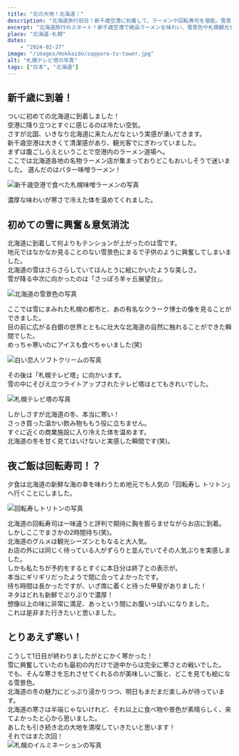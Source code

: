 ```yaml
---
title: "北の大地！北海道！"
description: "北海道旅行初日！新千歳空港に到着して、ラーメンや回転寿司を堪能。雪景色や札幌観光を楽しみながらも、寒さとの戦いを体験。北海道の魅力をたっぷりお届けします。"
excerpt: "北海道旅行のスタート！新千歳空港で絶品ラーメンを味わい、雪景色や札幌観光を満喫。回転寿司の絶品ネタも堪能しながら、寒さとの戦いに奮闘した1日目の様子をお届けします。"
place: "北海道-札幌"
dates:
    - "2024-02-27"
image: "/images/Hokkaido/sapporo-tv-tower.jpg"
alt: "札幌テレビ塔の写真"
tags: ["日本", "北海道"]
---
```


## 新千歳に到着！

ついに初めての北海道に到着しました！  
空港に降り立つとすぐに感じるのは冷たい空気。  
さすが北国、いきなり北海道に来たんだなという実感が湧いてきます。  
新千歳空港は大きくて清潔感があり、観光客でにぎわっていました。  
まずは腹ごしらえということで空港内のラーメン道場へ。  
ここでは北海道各地の名物ラーメン店が集まっておりどこもおいしそうで迷いました。
選んだのはバター味噌ラーメン！  

![新千歳空港で食べた札幌味噌ラーメンの写真](/images/Hokkaido/sapporo-ramen.jpg)

濃厚な味わいが寒さで冷えた体を温めてくれました。  

## 初めての雪に興奮＆意気消沈

北海道に到着して何よりもテンションが上がったのは雪です。  
地元ではなかなか見ることのない雪景色にまるで子供のように興奮してしまいました。  
北海道の雪はさらさらしていてほんとうに絵にかいたような美しさ。  
雪が降る中次に向かったのは「さっぽろ羊ヶ丘展望台」。  

![北海道の雪景色の写真](/images/Hokkaido/sapporo-snow.jpg)

ここでは雪にまみれた札幌の都市と、あの有名なクラーク博士の像を見ることができました。    
目の前に広がる白銀の世界とともに壮大な北海道の自然に触れることができた瞬間でした。  
めっちゃ寒いのにアイスも食べちゃいました(笑)  

![白い恋人ソフトクリームの写真](/images/Hokkaido/shiroikoibito-softcream.jpg)

その後は「札幌テレビ塔」に向かいます。  
雪の中にそびえ立つライトアップされたテレビ塔はとてもきれいでした。  

![札幌テレビ塔の写真](/images/Hokkaido/sapporo-tv-tower.jpg)

しかしさすが北海道の冬、本当に寒い！  
さっき買った温かい飲み物ももう役に立ちません。  
すぐに近くの商業施設に入り冷えた体を温めます。  
北海道の冬を甘く見てはいけないと実感した瞬間です(笑)。  

## 夜ご飯は回転寿司！？

夕食は北海道の新鮮な海の幸を味わうため地元でも人気の「回転寿し トリトン」へ行くことにしました。  

![回転寿しトリトンの写真](/images/Hokkaido/toriton.jpg)  

北海道の回転寿司は一味違うと評判で期待に胸を膨らませながらお店に到着。  
しかしここでまさかの2時間待ち(笑)。  
北海道のグルメは観光シーズンともなると大人気。  
お店の外には同じく待っている人がずらりと並んでいてその人気ぶりを実感しました。  
しかも私たちが予約をするとすぐに本日分は終了との表示が。  
本当にギリギリだったようで間に合ってよかったです。  
待ち時間は長かったですが、いざ席に着くと待った甲斐がありました！  
ネタはどれも新鮮でぷりぷりで濃厚！  
想像以上の味に非常に満足、あっという間にお腹いっぱいになりました。  
これは是非また行きたいと思いました。  

## とりあえず寒い！

こうして1日目が終わりましたがとにかく寒かった！  
雪に興奮していたのも最初の内だけで途中からは完全に寒さとの戦いでした。  
でも、そんな寒さを忘れさせてくれるのが美味しいご飯と、どこを見ても絵になる雪景色。  
北海道の冬の魅力にどっぷり浸かりつつ、明日もまだまだ楽しみが待っています。  
北海道の寒さは半端じゃないけれど、それ以上に食べ物や景色が素晴らしく、来てよかったと心から思いました。  
あしたも引き続き北の大地を満喫していきたいと思います！  
それではまた次回！  
![札幌のイルミネーションの写真](/images/Hokkaido/sapporo-illumination.jpg)
